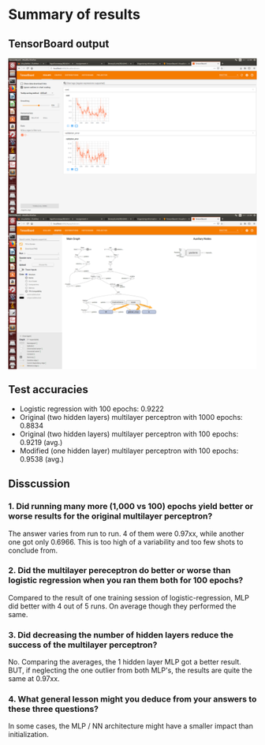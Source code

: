 # Summary of results

## TensorBoard output
<img src="logistic_training.png" align="center" width=700>
<img src="logistic_graph.png" align="center" width=700>

## Test accuracies
* Logistic regression with 100 epochs:                                   0.9222
* Original (two hidden layers) multilayer perceptron with 1000 epochs:   0.8834
* Original (two hidden layers) multilayer perceptron with 100 epochs:    0.9219 (avg.)
* Modified (one hidden layer) multilayer perceptron with 100 epochs:     0.9538 (avg.)

## Disscussion

### 1. Did running many more (1,000 vs 100) epochs yield better or worse results for the original multilayer perceptron?

The answer varies from run to run. 4 of them were 0.97xx, while another one got only 0.6966. This is too high of a variability and too few shots to conclude from.

### 2. Did the multilayer pereceptron do better or worse than logistic regression when you ran them both for 100 epochs?

Compared to the result of one training session of logistic-regression, MLP did better with 4 out of 5 runs. On average though they performed the same.

### 3. Did decreasing the number of hidden layers reduce the success of the multilayer perceptron?

No. Comparing the averages, the 1 hidden layer MLP got a better result. BUT, if neglecting the one outlier from both MLP's, the results are quite the same at 0.97xx.

### 4. What general lesson might you deduce from your answers to these three questions?

In some cases, the MLP / NN architecture might have a smaller impact than initialization.  


